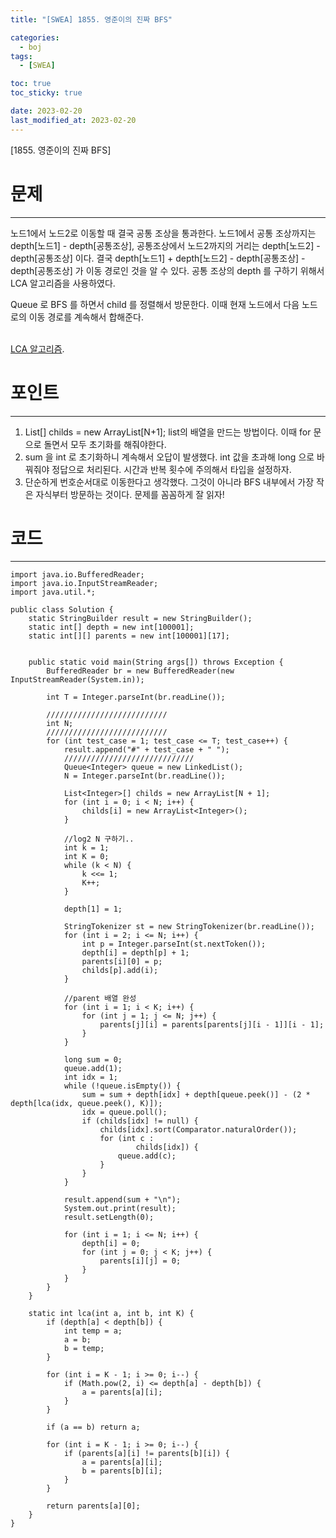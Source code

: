 ```yaml
---
title: "[SWEA] 1855. 영준이의 진짜 BFS"

categories:
  - boj
tags:
  - [SWEA]

toc: true
toc_sticky: true

date: 2023-02-20
last_modified_at: 2023-02-20
---
```


[1855. 영준이의 진짜 BFS]

# 문제

---

노드1에서 노드2로 이동할 때 결국 공통 조상을 통과한다. 노드1에서 공통 조상까지는 depth[노드1] - depth[공통조상], 공통조상에서 노드2까지의 거리는 depth[노드2] - depth[공통조상] 이다.
결국 depth[노드1] + depth[노드2] - depth[공통조상] - depth[공통조상] 가 이동 경로인 것을 알 수 있다.
공통 조상의 depth 를 구하기 위해서 LCA 알고리즘을 사용하였다.

Queue 로 BFS 를 하면서 child 를 정렬해서 방문한다. 이때 현재 노드에서 다음 노드로의 이동 경로를 계속해서 합해준다.

</br>[LCA 알고리즘](https://min9805.github.io/algorithm/LCA/).

# 포인트

---

1. List<Integer>[] childs = new ArrayList[N+1]; list의 배열을 만드는 방법이다. 이때 for 문으로 돌면서 모두 초기화를 해줘야한다.
2. sum 을 int 로 초기화하니 계속해서 오답이 발생했다. int 값을 초과해 long 으로 바꿔줘야 정답으로 처리된다. 시간과 반복 횟수에 주의해서 타입을 설정하자.
3. 단순하게 번호순서대로 이동한다고 생각했다. 그것이 아니라 BFS 내부에서 가장 작은 자식부터 방문하는 것이다. 문제를 꼼꼼하게 잘 읽자!

# 코드

---

```
import java.io.BufferedReader;
import java.io.InputStreamReader;
import java.util.*;

public class Solution {
	static StringBuilder result = new StringBuilder();
	static int[] depth = new int[100001];
	static int[][] parents = new int[100001][17];


	public static void main(String args[]) throws Exception {
		BufferedReader br = new BufferedReader(new InputStreamReader(System.in));

		int T = Integer.parseInt(br.readLine());

		///////////////////////////
		int N;
		///////////////////////////
		for (int test_case = 1; test_case <= T; test_case++) {
			result.append("#" + test_case + " ");
			/////////////////////////////
			Queue<Integer> queue = new LinkedList();
			N = Integer.parseInt(br.readLine());

			List<Integer>[] childs = new ArrayList[N + 1];
			for (int i = 0; i < N; i++) {
				childs[i] = new ArrayList<Integer>();
			}

			//log2 N 구하기..
			int k = 1;
			int K = 0;
			while (k < N) {
				k <<= 1;
				K++;
			}

			depth[1] = 1;

			StringTokenizer st = new StringTokenizer(br.readLine());
			for (int i = 2; i <= N; i++) {
				int p = Integer.parseInt(st.nextToken());
				depth[i] = depth[p] + 1;
				parents[i][0] = p;
				childs[p].add(i);
			}

			//parent 배열 완성
			for (int i = 1; i < K; i++) {
				for (int j = 1; j <= N; j++) {
					parents[j][i] = parents[parents[j][i - 1]][i - 1];
				}
			}

			long sum = 0;
			queue.add(1);
			int idx = 1;
			while (!queue.isEmpty()) {
				sum = sum + depth[idx] + depth[queue.peek()] - (2 * depth[lca(idx, queue.peek(), K)]);
				idx = queue.poll();
				if (childs[idx] != null) {
					childs[idx].sort(Comparator.naturalOrder());
					for (int c :
							childs[idx]) {
						queue.add(c);
					}
				}
			}

			result.append(sum + "\n");
			System.out.print(result);
			result.setLength(0);

			for (int i = 1; i <= N; i++) {
				depth[i] = 0;
				for (int j = 0; j < K; j++) {
					parents[i][j] = 0;
				}
			}
		}
	}

	static int lca(int a, int b, int K) {
		if (depth[a] < depth[b]) {
			int temp = a;
			a = b;
			b = temp;
		}

		for (int i = K - 1; i >= 0; i--) {
			if (Math.pow(2, i) <= depth[a] - depth[b]) {
				a = parents[a][i];
			}
		}

		if (a == b) return a;

		for (int i = K - 1; i >= 0; i--) {
			if (parents[a][i] != parents[b][i]) {
				a = parents[a][i];
				b = parents[b][i];
			}
		}

		return parents[a][0];
	}
}
```
